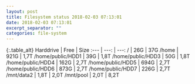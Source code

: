 ```yaml
---
layout: post
title: Filesystem status 2018-02-03 07:13:01
date: 2018-02-03 07:13:01
excerpt_separator: ""
categories: file-system
---
```

{:.table_alt}
Harddrive | Free | Size
:--- | ---: | ---:
/ | 26G | 37G
/home | 921G | 1,7T
/home/public/HDD1 | 39G | 1,8T
/home/public/HDD3 | 50G | 1,8T
/home/public/HDD4 | 162G | 2,7T
/home/public/HDD5 | 694G | 2,7T
/home/public/HDD6 | 873G | 2,7T
/home/public/HDD7 | 226G | 2,7T
/mnt/data2 | 1,8T | 2,0T
/mnt/pool | 2,0T | 8,2T
